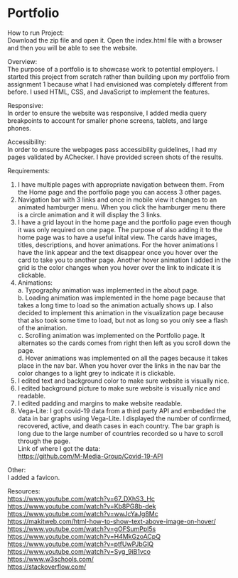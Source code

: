 # Portfolio
How to run Project:  
Download the zip file and open it. Open the index.html file with a browser and then you will be able to see the website.

Overview:  
The purpose of a portfolio is to showcase work to potential employers. I started this project from scratch rather than building upon my portfolio from assignment 1 because what I had envisioned was completely different from before. I used HTML, CSS, and JavaScript to implement the features.

Responsive:  
In order to ensure the website was responsive, I added media query breakpoints to account for smaller phone screens, tablets, and large phones.

Accessibility:  
In order to ensure the webpages pass accessibility guidelines, I had my pages validated by AChecker. I have provided screen shots of the results. 

Requirements:  
1.	I have multiple pages with appropriate navigation between them. From the Home page and the portfolio page you can access 3 other pages.
2.	Navigation bar with 3 links and once in mobile view it changes to an animated hamburger menu. When you click the hamburger menu there is a circle animation and it will display the 3 links.
3.	I have a grid layout in the home page and the portfolio page even though it was only required on one page. The purpose of also adding it to the home page was to have a useful inital view. The cards have images, titles, descriptions, and hover animations. For the hover animations I have the link appear and the text disappear once you hover over the card to take you to another page. Another hover animation I added in the grid is the color changes when you hover over the link to indicate it is clickable.
4.	Animations:  
a.	Typography animation was implemented in the about page.   
b.	Loading animation was implemented in the home page because that takes a long time to load so the animation actually shows up. I also decided to implement this animation in the visualization page because that also took some time to load, but not as long so you only see a flash of the animation.    
c.	Scrolling animation was implemented on the Portfolio page. It alternates so the cards comes from right then left as you scroll down the page.  
d.	Hover animations was implemented on all the pages because it takes place in the nav bar. When you hover over the links in the nav bar the color changes to a light grey to indicate it is clickable.  
5.	I edited text and background color to make sure website is visually nice.
6.	I edited background picture to make sure website is visually nice and readable.
7.	I edited padding and margins to make website readable. 
8.	Vega-Lite: I got covid-19 data from a third party API and embedded the data in bar graphs using Vega-Lite. I displayed the number of confirmed, recovered, active, and death cases in each country. The bar graph is long due to the large number of countries recorded so u have to scroll through the page.      
Link of where I got the data:    
https://github.com/M-Media-Group/Covid-19-API   

Other:  
I added a favicon.

Resources:   
https://www.youtube.com/watch?v=67_DXhS3_Hc  
https://www.youtube.com/watch?v=Kb8PG8b-dek  
https://www.youtube.com/watch?v=wwJcYaJg8Mc  
https://makitweb.com/html-how-to-show-text-above-image-on-hover/  
https://www.youtube.com/watch?v=gOFSumPpl5s   
https://www.youtube.com/watch?v=H4MkGzoACpQ    
https://www.youtube.com/watch?v=ptfUwPJbGlQ    
https://www.youtube.com/watch?v=Syg_9iB1vco 
https://www.w3schools.com/     
https://stackoverflow.com/   
